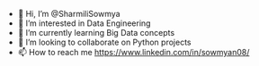 - 👋 Hi, I’m @SharmiliSowmya
- 👀 I’m interested in Data Engineering
- 🌱 I’m currently learning Big Data concepts
- 💞️ I’m looking to collaborate on Python projects
- 📫 How to reach me https://www.linkedin.com/in/sowmyan08/

<!---
SharmiliSowmya/SharmiliSowmya is a ✨ special ✨ repository because its `README.md` (this file) appears on your GitHub profile.
You can click the Preview link to take a look at your changes.
--->
